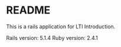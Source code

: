 # README

This is a rails application for LTI Introduction. 

Rails version: 5.1.4
Ruby version: 2.4.1
